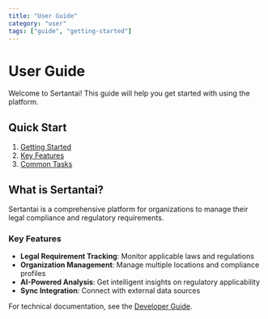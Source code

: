 ```yaml
---
title: "User Guide"
category: "user"
tags: ["guide", "getting-started"]
---
```


# User Guide

Welcome to Sertantai! This guide will help you get started with using the platform.

## Quick Start

1. [Getting Started](getting-started.md)
2. [Key Features](features.md)
3. [Common Tasks](common-tasks.md)

## What is Sertantai?

Sertantai is a comprehensive platform for organizations to manage their legal compliance and regulatory requirements.

### Key Features

- **Legal Requirement Tracking**: Monitor applicable laws and regulations
- **Organization Management**: Manage multiple locations and compliance profiles
- **AI-Powered Analysis**: Get intelligent insights on regulatory applicability
- **Sync Integration**: Connect with external data sources

For technical documentation, see the [Developer Guide](../dev/index.md).